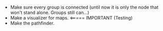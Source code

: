 - Make sure every group is connected (until now it is only the node that
  won't stand alone. Groups still can...)
- Make a visualizer for maps. <===== IMPORTANT (Testing)
- Make the pathfinder.
